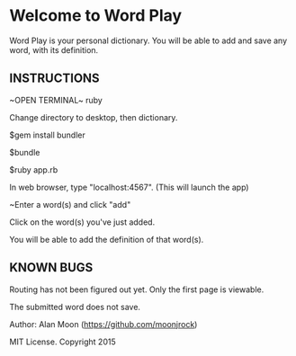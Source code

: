 <h1>Welcome to Word Play</h1>
Word Play is your personal dictionary. You will be able to add and save any word, with its definition.

<h2>INSTRUCTIONS</h2>

~OPEN TERMINAL~ ruby

Change directory to desktop, then dictionary.

$gem install bundler

$bundle

$ruby app.rb

In web browser, type "localhost:4567". (This will launch the app)

~Enter a word(s) and click "add"

Click on the word(s) you've just added.

You will be able to add the definition of that word(s).

<h2>KNOWN BUGS</h2>

Routing has not been figured out yet. Only the first page is viewable.

The submitted word does not save.

Author: Alan Moon (https://github.com/moonjrock)

MIT License. Copyright 2015
